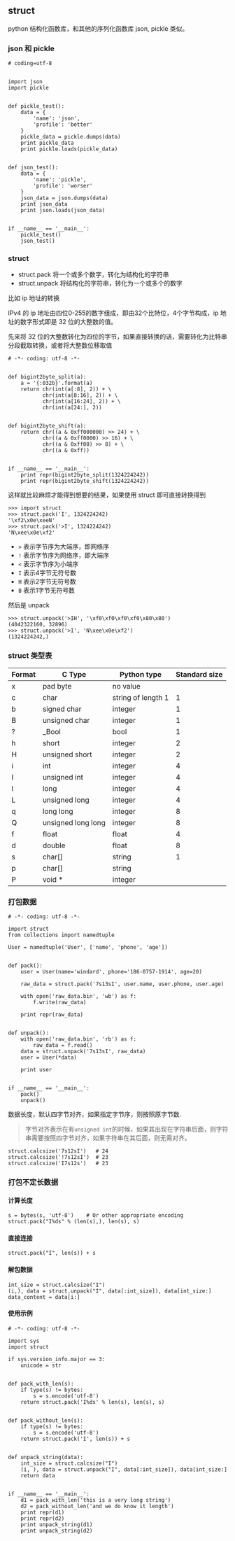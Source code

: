 ## struct

python 结构化函数库，和其他的序列化函数库 json, pickle 类似。


### json 和 pickle

```
# coding=utf-8


import json
import pickle


def pickle_test():
    data = {
        'name': 'json',
        'profile': 'better'
    }
    pickle_data = pickle.dumps(data)
    print pickle_data
    print pickle.loads(pickle_data)


def json_test():
    data = {
        'name': 'pickle',
        'profile': 'worser'
    }
    json_data = json.dumps(data)
    print json_data
    print json.loads(json_data)


if __name__ == '__main__':
    pickle_test()
    json_test()

```


### struct

- struct.pack 将一个或多个数字，转化为结构化的字符串
- struct.unpack 将结构化的字符串，转化为一个或多个的数字

比如 ip 地址的转换

IPv4 的 ip 地址由四位0-255的数字组成，即由32个比特位，4个字节构成，ip 地址的数字形式即是 32 位的大整数的值。

先来将 32 位的大整数转化为四位的字节，如果直接转换的话，需要转化为比特串分段截取转换，或者将大整数位移取值

```
# -*- coding: utf-8 -*-


def bigint2byte_split(a):
    a = '{:032b}'.format(a)
    return chr(int(a[:8], 2)) + \
           chr(int(a[8:16], 2)) + \
           chr(int(a[16:24], 2)) + \
           chr(int(a[24:], 2))


def bigint2byte_shift(a):
    return chr((a & 0xff000000) >> 24) + \
           chr((a & 0xff0000) >> 16) + \
           chr((a & 0xff00) >> 8) + \
           chr((a & 0xff))


if __name__ == '__main__':
    print repr(bigint2byte_split(1324224242))
    print repr(bigint2byte_shift(1324224242))

```

这样就比较麻烦才能得到想要的结果，如果使用 struct 即可直接转换得到

```
>>> import struct
>>> struct.pack('I', 1324224242)
'\xf2\x0e\xeeN'
>>> struct.pack('>I', 1324224242)
'N\xee\x0e\xf2'
```

- `>` 表示字节序为大端序，即网络序
- `!` 表示字节序为网络序，即大端序
- `<` 表示字节序为小端序
- `I` 表示4字节无符号数
- `H` 表示2字节无符号数
- `B` 表示1字节无符号数

然后是 unpack

```
>>> struct.unpack('>IH', '\xf0\xf0\xf0\xf0\x80\x80')
(4042322160, 32896)
>>> struct.unpack('>I', 'N\xee\x0e\xf2')
(1324224242,)
```

### struct 类型表

|Format | C Type  |Python type| Standard size |
|-------|---------|-----------|---------------|
|x  | pad byte |   no value  |                |
|c  | char  |  string of length 1 | 1         |
|b  | signed char |integer |1                 |
|B  | unsigned char |  integer |1   |
|?  | _Bool |  bool  |  1   |
|h  | short  | integer |2   |
|H  | unsigned short | integer |2   |
|i  | int |integer |4   |
|I  | unsigned int |   integer| 4   |
|l  | long   | integer| 4   |
|L  | unsigned long   |integer| 4   |
|q  | long long  | integer| 8   |
|Q  | unsigned long long | integer |8   |
|f  | float  | float   |4   |
|d  | double | float  | 8   |
|s  | char[] | string  |1|
|p  | char[] | string|   |
|P  | void * | integer|    |

### 打包数据

```
# -*- coding: utf-8 -*-

import struct
from collections import namedtuple

User = namedtuple('User', ['name', 'phone', 'age'])


def pack():
    user = User(name='windard', phone='186-0757-1914', age=20)

    raw_data = struct.pack('7s13sI', user.name, user.phone, user.age)

    with open('raw_data.bin', 'wb') as f:
        f.write(raw_data)

    print repr(raw_data)


def unpack():
    with open('raw_data.bin', 'rb') as f:
        raw_data = f.read()
    data = struct.unpack('7s13sI', raw_data)
    user = User(*data)

    print user


if __name__ == '__main__':
    pack()
    unpack()

```

数据长度，默认四字节对齐，如果指定字节序，则按照原字节数.

> 字节对齐表示在有`unsigned int`的时候，如果其出现在字符串后面，则字符串需要按照四字节对齐，如果字符串在其后面，则无需对齐。

```
struct.calcsize('7s12sI')   # 24
struct.calcsize('!7s12sI')  # 23
struct.calcsize('I7s12s')   # 23
```

### 打包不定长数据

#### 计算长度

```
s = bytes(s, 'utf-8')    # Or other appropriate encoding
struct.pack("I%ds" % (len(s),), len(s), s)
```

#### 直接连接

```
struct.pack("I", len(s)) + s
```

#### 解包数据

```
int_size = struct.calcsize("I")
(i,), data = struct.unpack("I", data[:int_size]), data[int_size:]
data_content = data[i:]
```

#### 使用示例


```
# -*- coding: utf-8 -*-

import sys
import struct

if sys.version_info.major == 3:
    unicode = str


def pack_with_len(s):
    if type(s) != bytes:
        s = s.encode('utf-8')
    return struct.pack('I%ds' % len(s), len(s), s)


def pack_without_len(s):
    if type(s) != bytes:
        s = s.encode('utf-8')
    return struct.pack('I', len(s)) + s


def unpack_string(data):
    int_size = struct.calcsize("I")
    (i, ), data = struct.unpack("I", data[:int_size]), data[int_size:]
    return data


if __name__ == '__main__':
    d1 = pack_with_len('this is a very long string')
    d2 = pack_without_len('and we do know it length')
    print repr(d1)
    print repr(d2)
    print unpack_string(d1)
    print unpack_string(d2)

```
